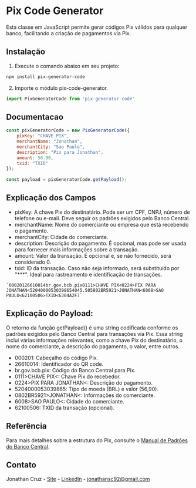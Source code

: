 # Pix Code Generator

Esta classe em JavaScript permite gerar códigos Pix válidos para qualquer banco, facilitando a criação de pagamentos via Pix.

## Instalação

1. Execute o comando abaixo em seu projeto:

```bash
npm install pix-generator-code
```

2. Importe o módulo pix-code-generator.

```javascript
import PixGeneratorCode from 'pix-generator-code'
```

## Documentacao

```javascript
const pixGeneratorCode = new PixGeneratorCode({
    pixKey: "CHAVE PIX",
    merchantName: "Jonathan",
    merchantCity: "Sao Paulo",
    description: "Pix para Jonathan",
    amount: 56.90,
    txid: "TXID"
});
      
const payload = pixGeneratorCode.getPayload();
```

## Explicação dos Campos
- pixKey: A chave Pix do destinatário. Pode ser um CPF, CNPJ, número de telefone ou e-mail. Deve seguir os padrões exigidos pelo Banco Central.
- merchantName: Nome do comerciante ou empresa que está recebendo o pagamento.
- merchantCity: Cidade do comerciante.
- description: Descrição do pagamento. É opcional, mas pode ser usada para fornecer mais informações sobre a transação.
- amount: Valor da transação. É opcional e, se não fornecido, será considerado 0.
- txid: ID da transação. Caso não seja informado, será substituído por "***". Ideal para rastreamento e identificação de transações.

```text
`00020126610014br.gov.bcb.pix0111>CHAVE PIX<0224>PIX PARA JONATHAN<52040000530398654045.505802BR5921>JONATHAN<6008>SAO PAULO<62100506>TXID<6304A2F7`
```

## Explicação do Payload:
O retorno da função getPayload() é uma string codificada conforme os padrões exigidos pelo Banco Central para transações via Pix. Essa string inclui várias informações relevantes, como a chave Pix do destinatário, o nome do comerciante, a descrição do pagamento, o valor, entre outros.

- 000201: Cabeçalho do código Pix.
- 26610014: Identificador do QR code.
- br.gov.bcb.pix: Código do Banco Central para Pix.
- 0111>CHAVE PIX<: Chave Pix do recebedor.
- 0224>PIX PARA JONATHAN<: Descrição do pagamento.
- 5204000053039865: Tipo de moeda (BRL) e valor (56,90).
- 0802BR5921>JONATHAN<: Informações do comerciante.
- 6008>SAO PAULO<: Cidade do comerciante.
- 62100506: TXID da transação (opcional).

## Referência

Para mais detalhes sobre a estrutura do Pix, consulte o [Manual de Padrões do Banco Central](https://www.bcb.gov.br/content/estabilidadefinanceira/pix/Regulamento_Pix/II_ManualdePadroesparaIniciacaodoPix.pdf).

## Contato

Jonathan Cruz - [Site](https://jonathansc92.github.io/jonathancruzdev) - [LinkedIn](https://www.linkedin.com/in/jonathancruz/) - jonathansc92@gmail.com